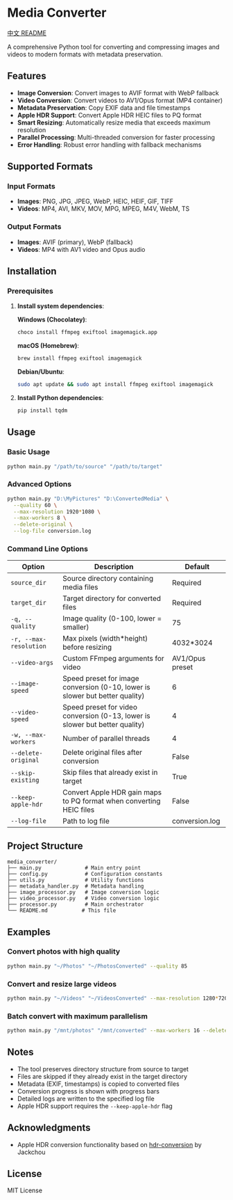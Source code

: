 # Media Converter

[中文 README](README_zh.md)

A comprehensive Python tool for converting and compressing images and videos to modern formats with metadata preservation.

## Features

- **Image Conversion**: Convert images to AVIF format with WebP fallback
- **Video Conversion**: Convert videos to AV1/Opus format (MP4 container)
- **Metadata Preservation**: Copy EXIF data and file timestamps
- **Apple HDR Support**: Convert Apple HDR HEIC files to PQ format
- **Smart Resizing**: Automatically resize media that exceeds maximum resolution
- **Parallel Processing**: Multi-threaded conversion for faster processing
- **Error Handling**: Robust error handling with fallback mechanisms

## Supported Formats

### Input Formats
- **Images**: PNG, JPG, JPEG, WebP, HEIC, HEIF, GIF, TIFF
- **Videos**: MP4, AVI, MKV, MOV, MPG, MPEG, M4V, WebM, TS

### Output Formats
- **Images**: AVIF (primary), WebP (fallback)
- **Videos**: MP4 with AV1 video and Opus audio

## Installation

### Prerequisites

1. **Install system dependencies**:
   
   **Windows (Chocolatey)**:
   ```bash
   choco install ffmpeg exiftool imagemagick.app
   ```
   
   **macOS (Homebrew)**:
   ```bash
   brew install ffmpeg exiftool imagemagick
   ```
   
   **Debian/Ubuntu**:
   ```bash
   sudo apt update && sudo apt install ffmpeg exiftool imagemagick
   ```

2. **Install Python dependencies**:
   ```bash
   pip install tqdm
   ```

## Usage

### Basic Usage
```bash
python main.py "/path/to/source" "/path/to/target"
```

### Advanced Options
```bash
python main.py "D:\MyPictures" "D:\ConvertedMedia" \
  --quality 60 \
  --max-resolution 1920*1080 \
  --max-workers 8 \
  --delete-original \
  --log-file conversion.log
```

### Command Line Options

| Option | Description | Default |
|--------|-------------|---------|
| `source_dir` | Source directory containing media files | Required |
| `target_dir` | Target directory for converted files | Required |
| `-q, --quality` | Image quality (0-100, lower = smaller) | 75 |
| `-r, --max-resolution` | Max pixels (width*height) before resizing | 4032*3024 |
| `--video-args` | Custom FFmpeg arguments for video | AV1/Opus preset |
| `--image-speed` | Speed preset for image conversion (0-10, lower is slower but better quality) | 6 |
| `--video-speed` | Speed preset for video conversion (0-13, lower is slower but better quality) | 4 |
| `-w, --max-workers` | Number of parallel threads | 4 |
| `--delete-original` | Delete original files after conversion | False |
| `--skip-existing` | Skip files that already exist in target | True |
| `--keep-apple-hdr` | Convert Apple HDR gain maps to PQ format when converting HEIC files | False |
| `--log-file` | Path to log file | conversion.log |

## Project Structure

```
media_converter/
├── main.py              # Main entry point
├── config.py            # Configuration constants
├── utils.py             # Utility functions
├── metadata_handler.py  # Metadata handling
├── image_processor.py   # Image conversion logic
├── video_processor.py   # Video conversion logic
├── processor.py         # Main orchestrator
└── README.md           # This file
```

## Examples

### Convert photos with high quality
```bash
python main.py "~/Photos" "~/PhotosConverted" --quality 85
```

### Convert and resize large videos
```bash
python main.py "~/Videos" "~/VideosConverted" --max-resolution 1280*720
```

### Batch convert with maximum parallelism
```bash
python main.py "/mnt/photos" "/mnt/converted" --max-workers 16 --delete-original
```

## Notes

- The tool preserves directory structure from source to target
- Files are skipped if they already exist in the target directory
- Metadata (EXIF, timestamps) is copied to converted files
- Conversion progress is shown with progress bars
- Detailed logs are written to the specified log file
- Apple HDR support requires the `--keep-apple-hdr` flag

## Acknowledgments

- Apple HDR conversion functionality based on [hdr-conversion](https://github.com/Jackchou00/hdr-conversion) by Jackchou

## License

MIT License
